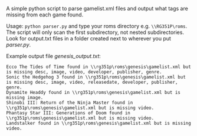 A simple python script to parse gamelist.xml files and output what tags are missing from each game found.

Usage: ```python parser.py``` and type your roms directory e.g. ```\\RG351P\roms```. The script will only scan the first subdirectory, not nested subdirectories. Look for output.txt files in a folder created next to wherever you put _parser.py_.

Example output file _genesis_output.txt_:
```
Ecco The Tides of Time found in \\rg351p\roms\genesis\gamelist.xml but is missing desc, image, video, developer, publisher, genre.
Sonic the Hedgehog 3 found in \\rg351p\roms\genesis\gamelist.xml but is missing desc, image, video, releasedate, developer, publisher, genre.
Dynamite Headdy found in \\rg351p\roms\genesis\gamelist.xml but is missing image.
Shinobi III: Return of the Ninja Master found in \\rg351p\roms\genesis\gamelist.xml but is missing video.
Phantasy Star III: Generations of Doom found in \\rg351p\roms\genesis\gamelist.xml but is missing video.
Landstalker found in \\rg351p\roms\genesis\gamelist.xml but is missing video.
```
